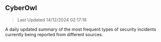 ## CyberOwl 
> Last Updated 14/12/2024 02:17:18 


A daily updated summary of the most frequent types of security incidents currently being reported from different sources.

